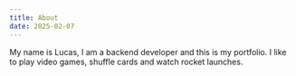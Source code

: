 ```yaml
---
title: About
date: 2025-02-07
---
```


My name is Lucas, I am a backend developer and this is my portfolio. I like to play video games, shuffle cards and watch rocket launches.